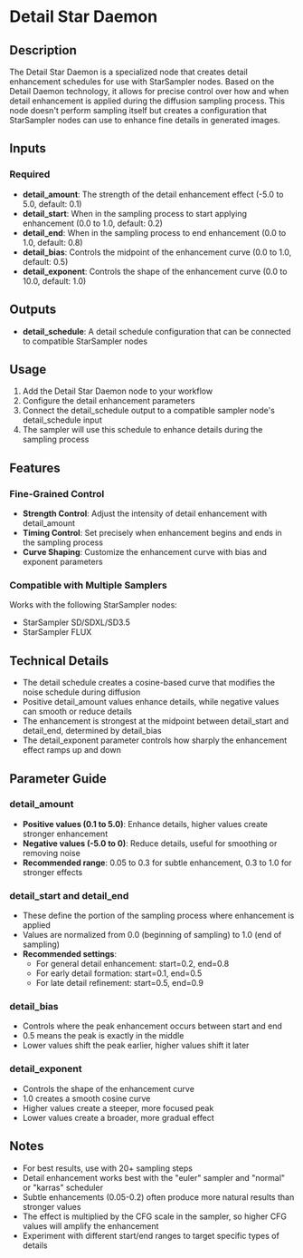 # Detail Star Daemon

## Description
The Detail Star Daemon is a specialized node that creates detail enhancement schedules for use with StarSampler nodes. Based on the Detail Daemon technology, it allows for precise control over how and when detail enhancement is applied during the diffusion sampling process. This node doesn't perform sampling itself but creates a configuration that StarSampler nodes can use to enhance fine details in generated images.

## Inputs

### Required
- **detail_amount**: The strength of the detail enhancement effect (-5.0 to 5.0, default: 0.1)
- **detail_start**: When in the sampling process to start applying enhancement (0.0 to 1.0, default: 0.2)
- **detail_end**: When in the sampling process to end enhancement (0.0 to 1.0, default: 0.8)
- **detail_bias**: Controls the midpoint of the enhancement curve (0.0 to 1.0, default: 0.5)
- **detail_exponent**: Controls the shape of the enhancement curve (0.0 to 10.0, default: 1.0)

## Outputs
- **detail_schedule**: A detail schedule configuration that can be connected to compatible StarSampler nodes

## Usage
1. Add the Detail Star Daemon node to your workflow
2. Configure the detail enhancement parameters
3. Connect the detail_schedule output to a compatible sampler node's detail_schedule input
4. The sampler will use this schedule to enhance details during the sampling process

## Features

### Fine-Grained Control
- **Strength Control**: Adjust the intensity of detail enhancement with detail_amount
- **Timing Control**: Set precisely when enhancement begins and ends in the sampling process
- **Curve Shaping**: Customize the enhancement curve with bias and exponent parameters

### Compatible with Multiple Samplers
Works with the following StarSampler nodes:
- StarSampler SD/SDXL/SD3.5
- StarSampler FLUX

## Technical Details
- The detail schedule creates a cosine-based curve that modifies the noise schedule during diffusion
- Positive detail_amount values enhance details, while negative values can smooth or reduce details
- The enhancement is strongest at the midpoint between detail_start and detail_end, determined by detail_bias
- The detail_exponent parameter controls how sharply the enhancement effect ramps up and down

## Parameter Guide

### detail_amount
- **Positive values (0.1 to 5.0)**: Enhance details, higher values create stronger enhancement
- **Negative values (-5.0 to 0)**: Reduce details, useful for smoothing or removing noise
- **Recommended range**: 0.05 to 0.3 for subtle enhancement, 0.3 to 1.0 for stronger effects

### detail_start and detail_end
- These define the portion of the sampling process where enhancement is applied
- Values are normalized from 0.0 (beginning of sampling) to 1.0 (end of sampling)
- **Recommended settings**:
  - For general detail enhancement: start=0.2, end=0.8
  - For early detail formation: start=0.1, end=0.5
  - For late detail refinement: start=0.5, end=0.9

### detail_bias
- Controls where the peak enhancement occurs between start and end
- 0.5 means the peak is exactly in the middle
- Lower values shift the peak earlier, higher values shift it later

### detail_exponent
- Controls the shape of the enhancement curve
- 1.0 creates a smooth cosine curve
- Higher values create a steeper, more focused peak
- Lower values create a broader, more gradual effect

## Notes
- For best results, use with 20+ sampling steps
- Detail enhancement works best with the "euler" sampler and "normal" or "karras" scheduler
- Subtle enhancements (0.05-0.2) often produce more natural results than stronger values
- The effect is multiplied by the CFG scale in the sampler, so higher CFG values will amplify the enhancement
- Experiment with different start/end ranges to target specific types of details
